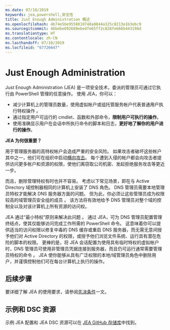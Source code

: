 ```yaml
---
ms.date: 07/10/2019
keywords: jea,powershell,安全性
title: Just Enough Administration 概述
ms.openlocfilehash: 4b74e5be9558810748a8844a325c8213e1b3ebc9
ms.sourcegitcommit: 46bebe692689ebedfe65ff2c828fe666b443198d
ms.translationtype: HT
ms.contentlocale: zh-CN
ms.lasthandoff: 07/10/2019
ms.locfileid: "67726647"
---
```

# <a name="just-enough-administration"></a>Just Enough Administration

Just Enough Administration (JEA) 是一项安全技术，委派的管理员可通过它执行由 PowerShell 管理的任意操作。 使用 JEA，你可以：

- 减少计算机上的管理员数量，使用虚拟帐户或组托管服务帐户代表普通用户执行特权操作  。
- 通过指定用户可运行的 cmdlet、函数和外部命令，**限制用户可执行的操作**。
- 使用准确显示用户在会话中所执行命令的脚本和日志，**更好地了解你的用户进行的操作**。

**JEA 为何很重要？**

用于管理服务器的高特权帐户会造成严重的安全风险。 如果攻击者破坏这些帐户其中之一，他们可在组织中启动[横向攻击](https://aka.ms/pth)。 每个遭到入侵的帐户都会向攻击者提供访问更多帐户和资源的权限，使他们离窃取公司机密、发起拒绝服务攻击等更近一步。

而且，删除管理特权有时也并不容易。 考虑以下常见场景，即在与 Active Directory 域控制器相同的计算机上安装了 DNS 角色。 DNS 管理员需要本地管理员特权才能解决 DNS 服务器方面的问题。 但为此，你必须让这些管理员成为权限较高的域管理员安全组的成员  。 该方法将有效地给予 DNS 管理员对整个域的控制全以及对该计算机上所有资源的访问权。

JEA 通过“最小特权”原则来解决此问题  。 通过 JEA，可为 DNS 管理员配置管理终结点，使其仅能够访问完成工作所需的 PowerShell 命令。 这意味着你可以提供适当的访问权限以修复中毒的 DNS 缓存或重启 DNS 服务器，而无需无意间授予他们对 Active Directory 的权限，或授予他们浏览文件系统、运行具有潜在危险的脚本的权限。 更棒的是，将 JEA 会话配置为使用具有临时特权的虚拟帐户时，DNS 管理员可使用非管理员凭据连接到服务器，而且仍可运行通常需要管理员特权的命令  。 JEA 使你能够从具有广泛权限的本地/域管理员角色中删除用户，并谨慎控制他们可在每台计算机上执行的操作。

## <a name="next-steps"></a>后续步骤

要详细了解 JEA 的使用要求，请参阅[先决条件](prerequisites.md)一文。

## <a name="samples-and-dsc-resource"></a>示例和 DSC 资源

示例 JEA 配置和 JEA DSC 资源可以在 [JEA GitHub 存储库](https://github.com/PowerShell/JEA)中找到。
